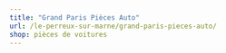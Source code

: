 ```yaml
---
title: "Grand Paris Pièces Auto"
url: /le-perreux-sur-marne/grand-paris-pieces-auto/
shop: pièces de voitures
---
```

